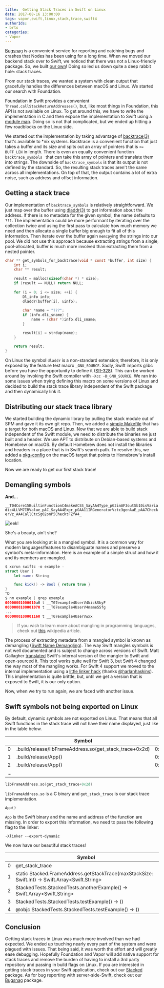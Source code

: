 ```yaml
---
title:  Getting Stack Traces in Swift on Linux
date: 2017-08-16 13:00:00
tags: vapor,swift,linux,stack,trace,swift4
authorIds:
- brto
categories:
- Vapor
---
```


[Bugsnag](https://www.bugsnag.com) is a convenient service for reporting and catching bugs and crashes that Nodes has been using for a long time. When we moved our backend stack over to Swift, we noticed that there was not a Linux-friendly package. So, we built [our own](https://github.com/nodes-vapor/bugsnag)! Doing so led us down quite a deep rabbit hole: stack traces.

From our stack traces, we wanted a system with clean output that gracefully handles the differences between macOS and Linux. We started our search with Foundation.

Foundation in Swift provides a convenient `Thread.callStackReturnAddresses()`, but, like most things in Foundation, this API is not available on Linux. To get around this, we have to write the implementation in C and then expose the implementation to Swift using a [module map](https://clang.llvm.org/docs/Modules.html). Doing so is not that complicated, but we ended up hitting a few roadblocks on the Linux side.

We started out the implementation by taking advantage of [backtrace(3)](http://man7.org/linux/man-pages/man3/backtrace.3.html) that's available to *nix systems. Backtrace is a convenient function that just takes a buffer and its size and spits out an array of pointers that is `<= BUFF_LEN` in length. There is even an equally convenient function `backtrace_symbols ` that can take this array of pointers and translate them into strings. The downside of `backtrace_symbols` is that its output is not defined by the standard. So, the resulting stack traces aren't the same across all implementations. On top of that, the output contains a lot of extra noise, such as address and offset information.

## Getting a stack trace

Our implementation of `backtrace_symbols` is relatively straightforward. We just map over the buffer using [dladdr(3)](http://man7.org/linux/man-pages/man3/dladdr.3.html) to get information about the address. If there is no metadata for the given symbol, the name defaults to `???`. The implementation could be more performant by iterating over the collection twice and using the first pass to calculate how much memory we need and then allocate a single buffer big enough to fit all of this information. Then iterate over the buffer again `memcpy`ing the strings into our pool. We did not use this approach because extracting strings from a single, pool-allocated, buffer is much more involved than extracting them from a nested pointer.

```C
char ** get_symbols_for_backtrace(void * const *buffer, int size) {
    int i;
    char ** result;
    
    result = malloc(sizeof(char *) * size);
    if (result == NULL) return NULL;
    
    for (i = 0; i <= size; ++i) {
        Dl_info info;
        dladdr(buffer[i], &info);
        
        char *name = "???";
        if (info.dli_sname) {
            name = (char *)info.dli_sname;
        }

        result[i] = strdup(name);
    }
    
    return result;
}
```

On Linux the symbol `dladdr` is a non-standard extension; therefore, it is only exposed by the feature test macro `_GNU_SOURCE`. Sadly, Swift imports glibc before you have the opportunity to define it ([SR-328](https://bugs.swift.org/browse/SR-328)). This can be worked around by invoking the Swift compiler with `-Xcc -D_GNU_SOURCE`. We ran into some issues when trying defining this macro on some versions of Linux and decided to build the stack trace library independent of the Swift package and then dynamically link it.

## Distributing our stack trace library

We started building the dynamic library by pulling the stack module out of SPM and gave it its own git repo. Then, we added a [simple Makefile](https://github.com/nodes-vapor/stack/blob/master/Makefile) that has a target for both macOS and Linux. Now that we are able to build stack independent of the Swift module, we need to distribute the binaries we just built and a header. We use APT to distribute on Debian-based systems and Homebrew on macOS. By default Homebrew does not install the libraries and headers in a place that is in Swift's search path. To resolve this, we added a [pkg-config](https://en.wikipedia.org/wiki/Pkg-config) on the macOS target that points to Homebrew's install location.

Now we are ready to get our first stack trace!

## Demangling symbols

**And...**

`__T04Core15BuiltinFunctionC4makeACSS_SayAA4Type_pG2inAF3outSb10isVariadic4LLVM7IRValue_pAC_SayAA4Expr_pGAA11IRGeneratorVztc3genAaE_pAA7CheckerVz_AA4CallCtcSg02onP5ChecktFZfA4_`

![eek!](https://www.filepicker.io/api/file/P0yc1BheSwgKi6GE6Iys)

She's a beauty, ain't she?

What you are looking at is a mangled symbol. It is a common way for modern languages/features to disambiguate names and preserve a symbol's meta-information. Here is an example of a simple struct and how it and its members are mangled.

```swift
$ xcrun swiftc -o example -
struct User {
	let name: String

	func kick() -> Bool { return true }
}
^D
$ nm example | grep example
00000001000010a0 t __T07example4UserV4kickSbyF
0000000100001070 t __T07example4UserV4nameSSfg
...
0000000100001160 t __T07example4UserVwxx
```

> If you wish to learn more about mangling in programming languages, check out [this](https://en.wikipedia.org/wiki/Name_mangling) wikipedia article.

The process of extracting metadata from a mangled symbol is known as demangling ([Swift Name Demangling](https://mikeash.com/pyblog/friday-qa-2014-08-15-swift-name-mangling.html)). The way Swift mangles symbols is not well documented and is subject to change across versions of Swift. Matt Gallagher [translated](https://github.com/mattgallagher/CwlDemangle) Swift's internal version of the mangler to Swift and open-sourced it. This tool works quite well for Swift 3, but Swift 4 changed the way most of the mangling works. For Swift 4 support we moved to the internal implementation using a [little linker hack](https://github.com/nodes-vapor/stacked/pull/12) (thanks [@harlanhaskins](https://twitter.com/harlanhaskins)). This implementation is quite brittle, but, until we get a version that is exposed to Swift, it is our only option.

Now, when we try to run again, we are faced with another issue.

## Swift symbols not being exported on Linux

By default, dynamic symbols are not exported on Linux. That means that all Swift functions in the stack trace will not have their name displayed, just like in the table below.

|      | Symbol                                   | Address        |
| ---- | ---------------------------------------- | -------------- |
| 0    | .build/release/libFrameAddress.so(get_stack_trace+0x2d) | 0x7f03ad5ca6ad |
| 1    | .build/release/App()                     | 0x7f17b0       |
| 2    | .build/release/App()                     | 0x7fb3fa       |
| ...  |                                          |                |

```c
libFrameAddress.so(get_stack_trace+0x2d)
```

`libFrameAddress.so` is a C binary and `get_stack_trace` is our stack trace implementation.

```
App()
```

`App` is the Swift binary and the name and address of the function are missing. In order to export this information, we need to pass the following flag to the linker:

`-Xlinker --export-dynamic`

We now have our beautiful stack traces!

|      | Symbol                                   |
| ---- | ---------------------------------------- |
| 0    | get_stack_trace                          |
| 1    | static Stacked.FrameAddress.getStackTrace(maxStackSize: Swift.Int) -> Swift.Array<Swift.String> |
| 2    | StackedTests.StackedTests.anotherExample() -> Swift.Array<Swift.String> |
| 3    | StackedTests.StackedTests.testExample() -> () |
| 4    | @objc StackedTests.StackedTests.testExample() -> () |

## Conclusion

Getting stack traces in Linux was much more involved than we had expected. We ended up touching nearly every part of the system and were plagued with issues. That being said, it was worth the effort and will greatly ease debugging. Hopefully Foundation and Vapor will add native support for stack traces and remove the burden of having to install a 3rd party repository and passing in build flags on Linux. If you are interested in getting stack traces in your Swift application, check out our [Stacked](https://github.com/nodes-vapor/stacked) package. As for bug reporting with server-side-Swift, check out our [Bugsnag](https://github.com/nodes-vapor/bugsnag) package.
